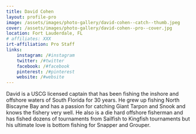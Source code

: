 ```yaml
---
title: David Cohen
layout: profile-pro
image: /assets/images/photo-gallery/david-cohen--catch--thumb.jpeg
cover: /assets/images/photo-gallery/david-cohen--pro--cover.jpg
location: Fort Lauderdale, FL
# affiliates: XXX
irt-affiliation: Pro Staff
links:
    instagram: /#instagram
    twitter: /#twitter
    facebook: /#facebook
    pinterest: /#pinterest
    website: /#website
---
```


David is a USCG licensed captain that has been fishing the inshore and offshore waters of South Florida for 30 years. He grew up fishing North Biscayne Bay and has a passion for catching Giant Tarpon and Snook and knows the fishery very well. He also is a die hard offshore fisherman and has fished dozens of tournaments from Sailfish to Kingfish tournaments but his ultimate love is bottom fishing for Snapper and Grouper.